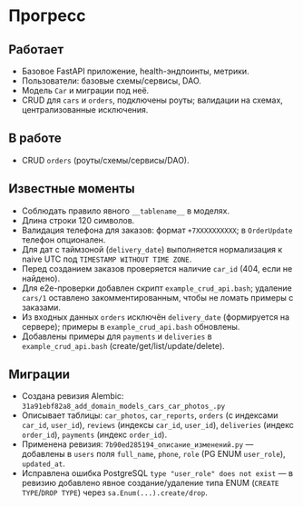 # Прогресс

## Работает
- Базовое FastAPI приложение, health-эндпоинты, метрики.
- Пользователи: базовые схемы/сервисы, DAO.
- Модель `Car` и миграции под неё.
- CRUD для `cars` и `orders`, подключены роуты; валидации на схемах, централизованные исключения.

## В работе
- CRUD `orders` (роуты/схемы/сервисы/DAO).

## Известные моменты
- Соблюдать правило явного `__tablename__` в моделях.
- Длина строки 120 символов.
 - Валидация телефона для заказов: формат `+7XXXXXXXXXX`; в `OrderUpdate` телефон опционален.
- Для дат с таймзоной (`delivery_date`) выполняется нормализация к naive UTC под `TIMESTAMP WITHOUT TIME ZONE`.
- Перед созданием заказов проверяется наличие `car_id` (404, если не найдено).
- Для e2e-проверки добавлен скрипт `example_crud_api.bash`; удаление `cars/1` оставлено закомментированным, чтобы не ломать примеры с заказами.
 - Из входных данных `orders` исключён `delivery_date` (формируется на сервере); примеры в `example_crud_api.bash` обновлены.
 - Добавлены примеры для `payments` и `deliveries` в `example_crud_api.bash` (create/get/list/update/delete).

## Миграции
- Создана ревизия Alembic: `31a91ebf82a8_add_domain_models_cars_car_photos_.py`
- Описывает таблицы: `car_photos`, `car_reports`, `orders` (с индексами `car_id`, `user_id`), `reviews` (индексы `car_id`, `user_id`), `deliveries` (индекс `order_id`), `payments` (индекс `order_id`).
 - Применена ревизия: `7b90ed285194_описание_изменений.py` — добавлены в `users` поля `full_name`, `phone`, `role` (PG ENUM `user_role`), `updated_at`.
 - Исправлена ошибка PostgreSQL `type "user_role" does not exist` — в ревизию добавлено явное создание/удаление типа ENUM (`CREATE TYPE`/`DROP TYPE`) через `sa.Enum(...).create/drop`.
